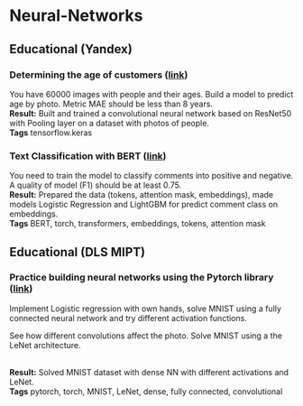 # Neural-Networks
## Educational (Yandex)

### Determining the age of customers ([link](https://github.com/RadarYV/Neural-Networks/blob/main/Educational%20(Yandex)/Image.%20Regression/define_age_by%20photo.ipynb))
You have 60000 images with people and their ages. Build a model to predict age by photo. Metric MAE should be less than 8 years.
<br>**Result:** Built and trained a convolutional neural network based on ResNet50 with Pooling layer on a dataset with photos of people.
<br>**Tags**
tensorflow.keras

### Text Classification with BERT ([link](https://github.com/RadarYV/Neural-Networks/blob/main/Educational%20(Yandex)/Image.%20Regression/define_age_by%20photo.ipynb))
You need to train the model to classify comments into positive and negative. A quality of model (F1) should be at least 0.75.
<br>**Result:** Prepared the data (tokens, attention mask, embeddings), made models Logistic Regression and LightGBM for predict comment class on embeddings.
<br>**Tags** BERT, torch, transformers, embeddings, tokens, attention mask



## Educational (DLS MIPT)

### Practice building neural networks using the Pytorch library ([link](https://github.com/RadarYV/Neural-Networks/blob/main/Educational%20(DLS%20MIPT)/Dense_and_convolutional_Nets/%5Bhomework%5D_2022_10_29_dense_and_convolutional_nn.ipynb))
Implement Logistic regression with own hands, solve MNIST using a fully connected neural network and try different activation functions. 

See how different convolutions affect the photo. Solve MNIST using a the LeNet architecture.

<br>**Result:** Solved MNIST dataset with dense NN with different activations and LeNet.
<br>**Tags**
pytorch, torch, MNIST, LeNet, dense, fully connected, convolutional
